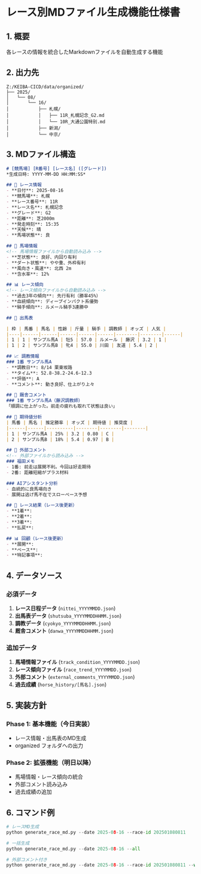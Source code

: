 # レース別MDファイル生成機能仕様書

## 1. 概要
各レースの情報を統合したMarkdownファイルを自動生成する機能

## 2. 出力先
```
Z:/KEIBA-CICD/data/organized/
├── 2025/
│   └── 08/
│       └── 16/
│           ├── 札幌/
│           │   ├── 11R_札幌記念_G2.md
│           │   └── 10R_大通公園特別.md
│           ├── 新潟/
│           └── 中京/
```

## 3. MDファイル構造

```markdown
# [競馬場] [R番号] [レース名] ([グレード])
*生成日時: YYYY-MM-DD HH:MM:SS*

## 📅 レース情報
- **日付**: 2025-08-16
- **競馬場**: 札幌
- **レース番号**: 11R
- **レース名**: 札幌記念
- **グレード**: G2
- **距離**: 芝2000m
- **発走時刻**: 15:35
- **天候**: 晴
- **馬場状態**: 良

## 🏇 馬場情報
<!-- 馬場情報ファイルから自動読み込み -->
- **芝状態**: 良好、内回り有利
- **ダート状態**: やや重、外枠有利
- **風向き・風速**: 北西 2m
- **含水率**: 12%

## 📊 レース傾向
<!-- レース傾向ファイルから自動読み込み -->
- **過去3年の傾向**: 先行有利（勝率45%）
- **血統傾向**: ディープインパクト系優勢
- **騎手傾向**: ルメール騎手3連勝中

## 🐎 出馬表

| 枠 | 馬番 | 馬名 | 性齢 | 斤量 | 騎手 | 調教師 | オッズ | 人気 |
|----|------|------|------|------|------|--------|--------|------|
| 1 | 1 | サンプル馬A | 牡5 | 57.0 | ルメール | 藤沢 | 3.2 | 1 |
| 1 | 2 | サンプル馬B | 牝4 | 55.0 | 川田 | 友道 | 5.4 | 2 |

## 📈 調教情報
### 1番 サンプル馬A
- **調教日**: 8/14 栗東坂路
- **タイム**: 52.8-38.2-24.6-12.3
- **評価**: A
- **コメント**: 動き良好、仕上がり上々

## 💬 厩舎コメント
### 1番 サンプル馬A（藤沢調教師）
「順調に仕上がった。前走の疲れも取れて状態は良い」

## 🎯 期待値分析
| 馬番 | 馬名 | 推定勝率 | オッズ | 期待値 | 推奨度 |
|------|------|----------|--------|--------|--------|
| 1 | サンプル馬A | 25% | 3.2 | 0.80 | C |
| 2 | サンプル馬B | 18% | 5.4 | 0.97 | B |

## 📝 外部コメント
<!-- 外部ファイルから読み込み -->
### 福田メモ
- 1番: 前走は展開不利。今回は好走期待
- 2番: 距離短縮がプラス材料

### AIアシスタント分析
- 血統的に良馬場向き
- 展開は逃げ馬不在でスローペース予想

## 🏁 レース結果（レース後更新）
- **1着**: 
- **2着**: 
- **3着**: 
- **払戻**: 

## 📊 回顧（レース後更新）
- **展開**: 
- **ペース**: 
- **特記事項**: 
```

## 4. データソース

### 必須データ
1. **レース日程データ** (`nittei_YYYYMMDD.json`)
2. **出馬表データ** (`shutsuba_YYYYMMDDHHMM.json`)
3. **調教データ** (`cyokyo_YYYYMMDDHHMM.json`)
4. **厩舎コメント** (`danwa_YYYYMMDDHHMM.json`)

### 追加データ
1. **馬場情報ファイル** (`track_condition_YYYYMMDD.json`)
2. **レース傾向ファイル** (`race_trend_YYYYMMDD.json`)
3. **外部コメント** (`external_comments_YYYYMMDD.json`)
4. **過去成績** (`horse_history/[馬名].json`)

## 5. 実装方針

### Phase 1: 基本機能（今日実装）
- レース情報・出馬表のMD生成
- organized フォルダへの出力

### Phase 2: 拡張機能（明日以降）
- 馬場情報・レース傾向の統合
- 外部コメント読み込み
- 過去成績の追加

## 6. コマンド例

```python
# レースMD生成
python generate_race_md.py --date 2025-08-16 --race-id 202501080811

# 一括生成
python generate_race_md.py --date 2025-08-16 --all

# 外部コメント付き
python generate_race_md.py --date 2025-08-16 --race-id 202501080811 --with-comments
```